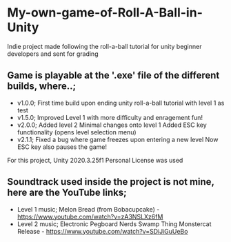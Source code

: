 # My-own-game-of-Roll-A-Ball-in-Unity
Indie project made following the roll-a-ball tutorial for unity beginner developers and sent for grading

## Game is playable at the '.exe' file of the different builds, where..;

- v1.0.0; First time build upon ending unity roll-a-ball tutorial with level 1 as test
- v1.5.0; Improved Level 1 with more difficulty and enragement fun!
- v2.0.0; Added level 2 
          Minimal changes onto level 1
          Added ESC key functionality (opens level selection menu)
- v2.1.1; Fixed a bug where game freezes upon entering a new level
          Now ESC key also pauses the game!
          
For this project, Unity 2020.3.25f1 Personal License was used

## Soundtrack used inside the project is not mine, here are the YouTube links;
- Level 1 music; Melon Bread (from Bobacupcake) - https://www.youtube.com/watch?v=zA3NSLXz6fM
- Level 2 music; Electronic Pegboard Nerds Swamp Thing Monstercat Release - https://www.youtube.com/watch?v=SDiJiGuUeBo
